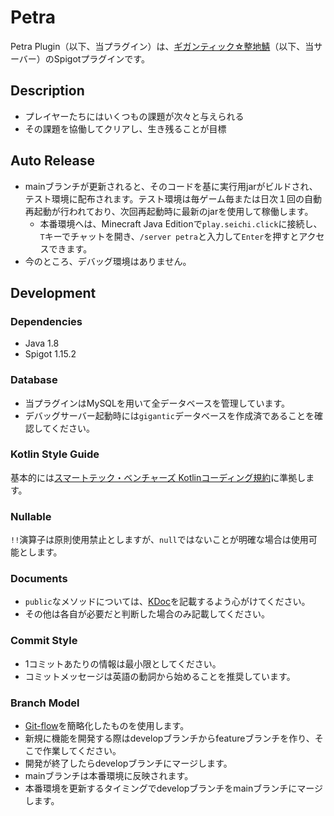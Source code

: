 # Petra

Petra Plugin（以下、当プラグイン）は、[ギガンティック☆整地鯖](https://seichi.click)（以下、当サーバー）のSpigotプラグインです。

## Description

- プレイヤーたちにはいくつもの課題が次々と与えられる
- その課題を協働してクリアし、生き残ることが目標

## Auto Release

- mainブランチが更新されると、そのコードを基に実行用jarがビルドされ、テスト環境に配布されます。テスト環境は毎ゲーム毎または日次１回の自動再起動が行われており、次回再起動時に最新のjarを使用して稼働します。
  - 本番環境へは、Minecraft Java Editionで`play.seichi.click`に接続し、`T`キーでチャットを開き、`/server petra`と入力して`Enter`を押すとアクセスできます。
- 今のところ、デバッグ環境はありません。

## Development

### Dependencies

- Java 1.8
- Spigot 1.15.2

### Database

- 当プラグインはMySQLを用いて全データベースを管理しています。
- デバッグサーバー起動時には`gigantic`データベースを作成済であることを確認してください。

### Kotlin Style Guide

基本的には[スマートテック・ベンチャーズ Kotlinコーディング規約](https://github.com/SmartTechVentures/kotlin-style-guide)に準拠します。

### Nullable

`!!`演算子は原則使用禁止としますが、`null`ではないことが明確な場合は使用可能とします。

### Documents

- `public`なメソッドについては、[KDoc](https://kotlinlang.org/docs/kotlin-doc.html)を記載するよう心がけてください。
- その他は各自が必要だと判断した場合のみ記載してください。

### Commit Style

- 1コミットあたりの情報は最小限としてください。
- コミットメッセージは英語の動詞から始めることを推奨しています。

### Branch Model

- [Git-flow](https://qiita.com/KosukeSone/items/514dd24828b485c69a05)を簡略化したものを使用します。
- 新規に機能を開発する際はdevelopブランチからfeatureブランチを作り、そこで作業してください。
- 開発が終了したらdevelopブランチにマージします。
- mainブランチは本番環境に反映されます。
- 本番環境を更新するタイミングでdevelopブランチをmainブランチにマージします。
